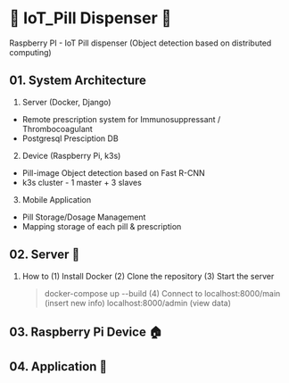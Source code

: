# :pill: IoT_Pill Dispenser  :card_index:
Raspberry PI - IoT Pill dispenser (Object detection based on distributed computing) 


## 01. System Architecture

 1. Server  (Docker, Django) 
- Remote prescription system for Immunosuppressant / Thrombocoagulant
- Postgresql Presciption DB

 2. Device (Raspberry Pi, k3s) 
 - Pill-image Object detection based on Fast R-CNN
 - k3s cluster - 1 master + 3 slaves

 3. Mobile Application 
 - Pill Storage/Dosage Management
 - Mapping storage of each pill & prescription 

## 02. Server :hospital:

 1. How to
 (1) Install Docker
 (2) Clone the repository
 (3) Start the server
    > docker-compose up --build
 (4) Connect to 
    > localhost:8000/main (insert new info)
    > localhost:8000/admin (view data)
## 03. Raspberry Pi Device  :house:
## 04. Application :iphone:
